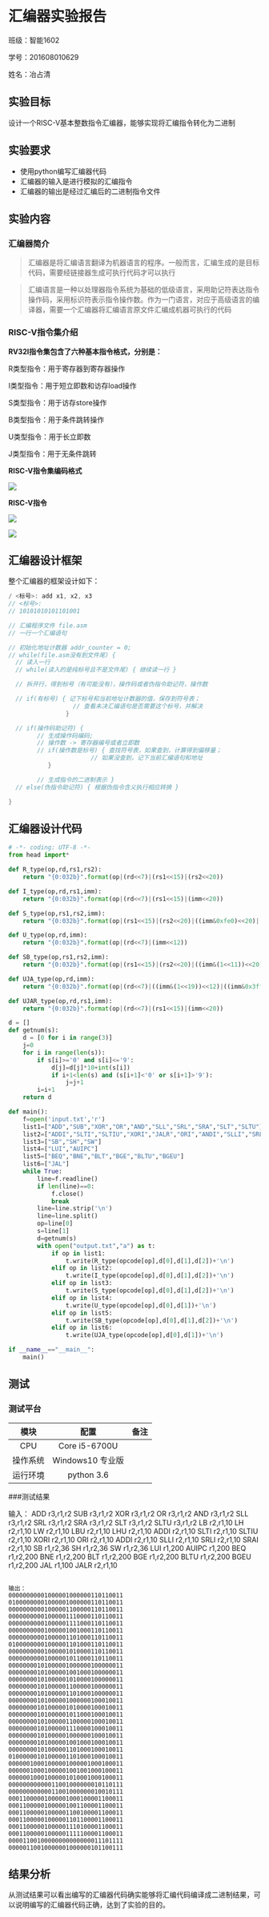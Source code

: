 # 汇编器实验报告

班级：智能1602

学号：201608010629

姓名：冶占清

## 实验目标

设计一个RISC-V基本整数指令汇编器，能够实现将汇编指令转化为二进制

## 实验要求

- 使用python编写汇编器代码
- 汇编器的输入是进行模拟的汇编指令
- 汇编器的输出是经过汇编后的二进制指令文件

## 实验内容

### 汇编器简介

> 汇编器是将汇编语言翻译为机器语言的程序。一般而言，汇编生成的是目标代码，需要经链接器生成可执行代码才可以执行

> 汇编语言是一种以处理器指令系统为基础的低级语言，采用助记符表达指令操作码，采用标识符表示指令操作数。作为一门语言，对应于高级语言的编译器，需要一个汇编器将汇编语言原文件汇编成机器可执行的代码

### RISC-V指令集介绍

**RV32I指令集包含了六种基本指令格式，分别是：**

R类型指令：用于寄存器到寄存器操作

I类型指令：用于短立即数和访存load操作

S类型指令：用于访存store操作

B类型指令：用于条件跳转操作

U类型指令：用于长立即数

J类型指令：用于无条件跳转

**RISC-V指令集编码格式**

![](./RV32I.PNG)

**RISC-V指令**

![](./RV32_1.PNG)

![](./RV32_2.PNG)

## 汇编器设计框架

整个汇编器的框架设计如下：
```cpp
/ <标号>: add x1, x2, x3
// <标号>:
// 10101010101101001

// 汇编程序文件 file.asm
// 一行一个汇编语句

// 初始化地址计数器 addr_counter = 0;
// while(file.asm没有到文件尾) {
  // 读入一行
  // while(读入的是纯标号且不是文件尾) { 继续读一行 }

  // 拆开行，得到标号（有可能没有），操作码或者伪指令助记符，操作数

  // if(有标号) { 记下标号和当前地址计数器的值，保存到符号表；
                  // 查看未决汇编语句是否需要这个标号，并解决
                }

  // if(操作码助记符) { 
        // 生成操作码编码;
        // 操作数 -> 寄存器编号或者立即数
        // if(操作数是标号) { 查找符号表，如果查到，计算得到偏移量；
                       // 如果没查到，记下当前汇编语句和地址
           }

        // 生成指令的二进制表示 }
  // else(伪指令助记符) { 根据伪指令含义执行相应转换 }

}
```

## 汇编器设计代码

```python
# -*- coding: UTF-8 -*-
from head import*

def R_type(op,rd,rs1,rs2):
    return "{0:032b}".format(op|(rd<<7)|(rs1<<15)|(rs2<<20))

def I_type(op,rd,rs1,imm):
    return "{0:032b}".format(op|(rd<<7)|(rs1<<15)|(imm<<20))

def S_type(op,rs1,rs2,imm):
    return "{0:032b}".format(op|(rs1<<15)|(rs2<<20)|((imm&0xfe0)<<20)|((imm&0x1f)<<7))

def U_type(op,rd,imm):
    return "{0:032b}".format(op|(rd<<7)|(imm<<12))

def SB_type(op,rs1,rs2,imm):
    return "{0:032b}".format(op|(rs1<<15)|(rs2<<20)|((imm&(1<<11))<<20)|((imm&0x3f0)<<21)|((imm&(1<<10))>>3)|((imm&0xf)<<8))

def UJA_type(op,rd,imm):
    return "{0:032b}".format(op|(rd<<7)|((imm&(1<<19))<<12)|((imm&0x3ff)<<21)|((imm&(1<<10))<<10)|((imm&0x7f800)<<1))

def UJAR_type(op,rd,rs1,imm):
    return "{0:032b}".format(op|(rd<<7)|(rs1<<15)|(imm<<20))

d = []
def getnum(s):
    d = [0 for i in range(3)]
    j=0
    for i in range(len(s)):
        if s[i]>='0' and s[i]<='9':
            d[j]=d[j]*10+int(s[i])
            if i+1<len(s) and (s[i+1]<'0' or s[i+1]>'9'):
                j=j+1
        i=i+1
    return d

def main():
    f=open('input.txt','r')
    list1=["ADD","SUB","XOR","OR","AND","SLL","SRL","SRA","SLT","SLTU"]
    list2=["ADDI","SLTI","SLTIU","XORI","JALR","ORI","ANDI","SLLI","SRLI","SRAI","LB","LH","LW","LBU","LHU"]
    list3=["SB","SH","SW"]
    list4=["LUI","AUIPC"]
    list5=["BEQ","BNE","BLT","BGE","BLTU","BGEU"]
    list6=["JAL"]
    while True:
        line=f.readline()
        if len(line)==0:
            f.close()
            break
        line=line.strip('\n')
        line=line.split()
        op=line[0]
        s=line[1]
        d=getnum(s)
        with open("output.txt","a") as t:
            if op in list1:
                t.write(R_type(opcode[op],d[0],d[1],d[2])+'\n')
            elif op in list2:
                t.write(I_type(opcode[op],d[0],d[1],d[2])+'\n')
            elif op in list3:
                t.write(S_type(opcode[op],d[0],d[1],d[2])+'\n')
            elif op in list4:
                t.write(U_type(opcode[op],d[0],d[1])+'\n')
            elif op in list5:
                t.write(SB_type(opcode[op],d[0],d[1],d[2])+'\n')
            elif op in list6:
                t.write(UJA_type(opcode[op],d[0],d[1])+'\n')

if __name__=="__main__":
    main()
```

## 测试

### 测试平台

|模块|配置|备注|
|:--:|:--:|:--:|
|CPU|Core i5-6700U||
|操作系统|Windows10 专业版||
|运行环境|python 3.6||

###测试结果

输入：
ADD r3,r1,r2
SUB r3,r1,r2
XOR r3,r1,r2
OR r3,r1,r2
AND r3,r1,r2
SLL r3,r1,r2
SRL r3,r1,r2
SRA r3,r1,r2
SLT r3,r1,r2
SLTU r3,r1,r2
LB r2,r1,10
LH r2,r1,10
LW r2,r1,10
LBU r2,r1,10
LHU r2,r1,10
ADDI r2,r1,10
SLTI r2,r1,10
SLTIU r2,r1,10
XORI r2,r1,10
ORI r2,r1,10
ADDI r2,r1,10
SLLI r2,r1,10
SRLI r2,r1,10
SRAI r2,r1,10
SB r1,r2,36
SH r1,r2,36
SW r1,r2,36
LUI r1,200
AUIPC r1,200
BEQ r1,r2,200
BNE r1,r2,200
BLT r1,r2,200
BGE r1,r2,200
BLTU r1,r2,200
BGEU r1,r2,200
JAL r1,100
JALR r2,r1,10
```

输出：
00000000001000001000000110110011
01000000001000001000000110110011
00000000001000001100000110110011
00000000001000001110000110110011
00000000001000001111000110110011
00000000001000001001000110110011
00000000001000001101000110110011
01000000001000001101000110110011
00000000001000001010000110110011
00000000001000001011000110110011
00000000101000001000000100000011
00000000101000001001000100000011
00000000101000001010000100000011
00000000101000001100000100000011
00000000101000001101000100000011
00000000101000001000000100010011
00000000101000001010000100010011
00000000101000001011000100010011
00000000101000001100000100010011
00000000101000001110000100010011
00000000101000001000000100010011
00000000101000001001000100010011
00000000101000001101000100010011
01000000101000001101000100010011
00000010001000001000001000100011
00000010001000001001001000100011
00000010001000001010001000100011
00000000000011001000000010110111
00000000000011001000000010010111
00011000001000001000100001100011
00011000001000001001100001100011
00011000001000001100100001100011
00011000001000001101100001100011
00011000001000001110100001100011
00011000001000001111100001100011
00001100100000000000000011101111
00000110010000001000000101100111
```
## 结果分析

从测试结果可以看出编写的汇编器代码确实能够将汇编代码编译成二进制结果，可以说明编写的汇编器代码正确，达到了实验的目的。
